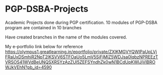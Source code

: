 # PGP-DSBA-Projects
Academic Projects done during PGP certification.
10 modules of PGP-DSBA program are contained in 10 branches

Have created branches in the name of the modules covered.

My e-portfolio link below for reference
https://olympus1.greatlearning.in/eportfolio/private/ZXlKMGVYQWlPaUpLVjFRaUxDSmhiR2NpT2lKSVV6STFOaUo5LmV5SjFjMlZ5WDJsa0lqbzNPREEzTVRSOS41WVdBeUNQSXRSYzAzZUl5ZEFSYndhZk0wN1BCdUpKWlJjVlBROWJkVEhN?pb_id=4590
